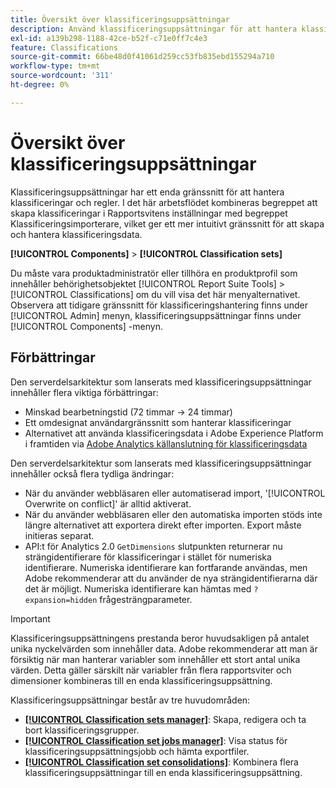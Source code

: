 ```yaml
---
title: Översikt över klassificeringsuppsättningar
description: Använd klassificeringsuppsättningar för att hantera klassificeringsdata.
exl-id: a139b298-1188-42ce-b52f-c71e0ff7c4e3
feature: Classifications
source-git-commit: 66be48d0f41061d259cc53fb835ebd155294a710
workflow-type: tm+mt
source-wordcount: '311'
ht-degree: 0%

---
```


# Översikt över klassificeringsuppsättningar

Klassificeringsuppsättningar har ett enda gränssnitt för att hantera klassificeringar och regler. I det här arbetsflödet kombineras begreppet att skapa klassificeringar i Rapportsvitens inställningar med begreppet Klassificeringsimporterare, vilket ger ett mer intuitivt gränssnitt för att skapa och hantera klassificeringsdata.

**[!UICONTROL Components]** > **[!UICONTROL Classification sets]**

Du måste vara produktadministratör eller tillhöra en produktprofil som innehåller behörighetsobjektet [!UICONTROL Report Suite Tools] > [!UICONTROL Classifications] om du vill visa det här menyalternativet. Observera att tidigare gränssnitt för klassificeringshantering finns under [!UICONTROL Admin] menyn, klassificeringsuppsättningar finns under [!UICONTROL Components] -menyn.

## Förbättringar

Den serverdelsarkitektur som lanserats med klassificeringsuppsättningar innehåller flera viktiga förbättringar:

* Minskad bearbetningstid (72 timmar → 24 timmar)
* Ett omdesignat användargränssnitt som hanterar klassificeringar
* Alternativet att använda klassificeringsdata i Adobe Experience Platform i framtiden via [Adobe Analytics källanslutning för klassificeringsdata](https://experienceleague.adobe.com/en/docs/experience-platform/sources/connectors/adobe-applications/classifications)

Den serverdelsarkitektur som lanserats med klassificeringsuppsättningar innehåller också flera tydliga ändringar:

* När du använder webbläsaren eller automatiserad import, &#39;[!UICONTROL Overwrite on conflict]&#39; är alltid aktiverat.
* När du använder webbläsaren eller den automatiska importen stöds inte längre alternativet att exportera direkt efter importen. Export måste initieras separat.
* API:t för Analytics 2.0 `GetDimensions` slutpunkten returnerar nu strängidentifierare för klassificeringar i stället för numeriska identifierare. Numeriska identifierare kan fortfarande användas, men Adobe rekommenderar att du använder de nya strängidentifierarna där det är möjligt. Numeriska identifierare kan hämtas med `?expansion=hidden` frågesträngparameter.

>[!IMPORTANT]
>
>Klassificeringsuppsättningens prestanda beror huvudsakligen på antalet unika nyckelvärden som innehåller data. Adobe rekommenderar att man är försiktig när man hanterar variabler som innehåller ett stort antal unika värden. Detta gäller särskilt när variabler från flera rapportsviter och dimensioner kombineras till en enda klassificeringsuppsättning.

Klassificeringsuppsättningar består av tre huvudområden:

* [**[!UICONTROL Classification sets manager]**](manage/set-manager.md): Skapa, redigera och ta bort klassificeringsgrupper.
* [**[!UICONTROL Classification set jobs manager]**](job-manager.md): Visa status för klassificeringsuppsättningsjobb och hämta exportfiler.
* [**[!UICONTROL Classification set consolidations]**](consolidations/manage.md): Kombinera flera klassificeringsuppsättningar till en enda klassificeringsuppsättning.
